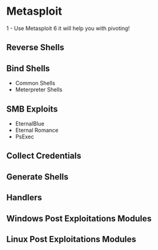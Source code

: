 # Metasploit


1 - Use Metasploit 6 it will help you with pivoting!



## Reverse Shells




## Bind Shells
- Common Shells
- Meterpreter Shells



## SMB Exploits

- EternalBlue
- Eternal Romance
- PsExec



## Collect Credentials






## Generate Shells






## Handlers



## Windows Post Exploitations Modules



## Linux Post Exploitations Modules


